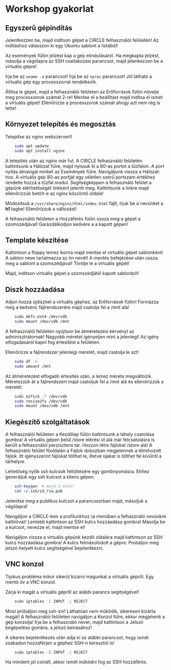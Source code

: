 # Workshop gyakorlat

## Egyszerű gépindítás

Jelentkezzen be, majd indítson gépet a CIRCLE felhasználói felületén!
Az indításhoz válasszon ki egy Ubuntu sablont a listából!

Az események fülön jelzést kap a gép elindulásáról.
Ha megkapta jelzést, másolja a vágólapra az SSH csatlakozási parancsot,
majd jelenkezzen be a virtuális gépre!

Írja be az `uname -a` parancsot!
Írja be az `nproc` parancsot!
Jól látható a virtuális gép egy processzorral rendelkezik.

Állítsa le gépet, majd a felhasználói felületen az Erőforrások fülön
növelje meg processzorok számát 2-re!
Mentse el a beállítást majd indítsa el ismét a virtuális gépet!
Ellenőrizze a processzorok számát ahogy azt nem rég is tette!

## Környezet telepítés és megosztás
Telepítse az nginx webszervert!
```bash
    sudo apt update
    sudo apt install nginx
```
A telepítés után az nginx már fut.
A CIRCLE felhasználói felületén kattintsunk a Hálózat fülre, majd nyissuk ki a 
80-as portot a tűzfalon.
A port nyitás átnavigál minket az Események fülre.
Navigáljunk vissza a Hálózat-hoz.
A virtuális gép 80-as portját egy véletlen szerű portszám értékhez rendelte hozzá
a tűzfal modul.
Segítségképpen a felhasználó felület a gépünk elérhetőségét linkként jeleníti meg.
Kattintsunk a linkre majd ellenőrizzük betölt-e az nginx köszöntő oldala!

Módosítsuk a `/usr/share/nginx/html/index.html` fájlt, írjuk be a nevünket a **h1** tagbe!
Ellenőrízzuk a változást!

A felhasználói felületen a Hozzáférés fülön ossza meg a gépet a szomszédjával!
Garázdálkodjon kedvére a a kapott gépen!

## Template készítése
Kattintson a floppy lemez ikonra majd mentse el virtuális gépet sablonként!
A sablon neve tartalmazza az ön nevét!
A mentés befejézése után ossza meg a sablont a szomszédjával!
Törölje le a virtuális gépet!

Majd, indítson virtuális gépet a szomszédjától kapott sablonból!

## Diszk hozzáadása
Adjon hozzá újdiszket a virtuális géphez, az Erőforrások fülön!
Formázza meg a kedvenc fájlrendszerére majd csatolja fel a /mnt alá!

```bash
    sudo mkfs.ext4 /dev/vdb
    sudo mount /dev/vdb /mnt
```

A felhasználói felületen nyújtson be átméretezési kérvényt az adminisztrátornak!
Nagyobb méretet igényeljen mint a jelenlegi!
Az igény elfogadásáról kapni fog értesítést a felületen.

Ellenőrizze a fájlrendszer jelenlegi méretét, majd csatolja le azt!
```bash
    sudo df -h
    sudo umount /mnt
```
Az átméretezést elfogadó értesítés után, a lemez mérete megváltozik.
Méretezzük át a fájlrendszert majd csatoljuk fel a /mnt alá és ellenörizzük a méretét.
```bash
    sudo e2fsck -f /dev/vdb
    sudo resize2fs /dev/vdb
    sudo mount /dev/vdb /mnt
```

## Kiegészítő szolgáltatások
A felhasználói felületen a Kezdőlap fülön kattintsunk a táhely csatolása gombra!
A virtuális gépen belül /store elérési út alá már felcsatolásra is került a felhasználói
perzisztens tár.
Hozzon létre fájlokat /store alá!
A felhasználói felület főoldalán a Fájlok dobozban megjelennek a létrehozott fájlok.
Itt igényszerint fájlokat tölthet le, illetve újakat is tölthet fel kívűlről a tárhelyre.

Lehetőség nyilik ssh kulcsok feltöltésére egy gombnyomásra.
Ehhez generáljuk egy ssh kulcsot a kliens gépen.
```bash
    ssh-keygen  # majd 3 enter
    cat ~/.ssh/id_rsa.pub
```
Jelenítse meg a publikus kulcsot a parancssorban majd, másoljuk a vágólapra!

Navigáljon a CIRCLE-ben a profilunkhoz (a menüben a felhasználó nevünkre kattíntva)!
Lentebb kattintson az SSH kulcs hozzáadása gombra!
Másolja be a kulcsot, nevezze el, majd mentse el!

Navigáljon vissza a virtuális gépünk kezdő oldalára majd kattintson az SSH kulcs hozzáadása gombra!
A kulcs felmásolódott a gépre.
Probáljon meg jelszó helyett kulcs segítségével bejelentkezni.

## VNC konzol

Tipikus probléma mikor sikerül kizárni magunkat a virtuális gépről.
Egy mentő őv a VNC konzol.

Zárja ki magát a virtuális gépről az alábbi parancs segítségével!
```bash
    sudo iptables -I INPUT -j REJECT
```

Most próbáljon meg ssh-zni! Láthatóan nem működik, sikeresen kizárta magát!
A felhasználói felületen navigáljon a Konzol fülre, ekkor megjelenik a gép konzolja!
Írja be a felhasználó nevet, majd kattintson a Jelszó begépelése gombra, a jelszó beírásához!

A sikeres bejelentkezés után adja ki az alábbi parancsot, hogy ismét szabadon hozzáférjen a géphez
SSH-n keresztül is!
```bash
    sudo iptables -D INPUT -j REJECT
```

Ha mindent jól csinált, akkor ismét müködni fog az SSH hozzáférés.
